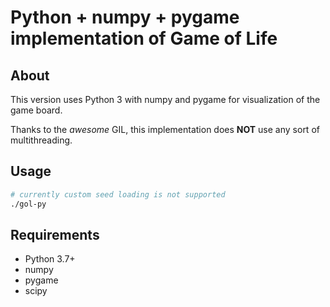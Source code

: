 # Python + numpy + pygame implementation of Game of Life

## About

This version uses Python 3 with numpy and pygame for visualization of the game board.

Thanks to the *awesome* GIL, this implementation does **NOT** use any sort of multithreading.

## Usage

```bash
# currently custom seed loading is not supported
./gol-py
```

## Requirements

* Python 3.7+
* numpy
* pygame
* scipy
